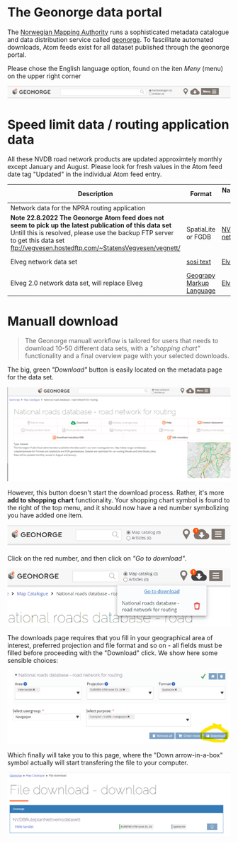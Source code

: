 # The Geonorge data portal 

The [Norwegian Mapping Authority](https://kartverket.no/en) runs a sophisticated metadata catalogue and data distribution service
called [geonorge](https://www.geonorge.no/). To fascilitate automated downloads, Atom feeds exist for all dataset published through the geonorge portal.

Please chose the English language option, found on the iten _Meny_ (menu) on the upper right corner

![Geonorge main menu](./pics/geonorge-menu.png)

# Speed limit data / routing application data 

All these NVDB road network products are updated approximtely monthly except January and August. Please look for fresh values in the Atom feed date tag "Updated" in the individual Atom feed entry. 

| Description | Format | Name and link to metadata | Atom feed |  
|-------------|--------|--------------------------------|-----------| 
| Network data for the NPRA routing application  
**Note 22.8.2022 The Geonorge Atom feed does not seem to pick up the latest publication of this data set** Untill this is resolved, please use the backup FTP server to get this data set ftp://vegvesen.hostedftp.com/~StatensVegvesen/vegnett/ | SpatiaLite or FGDB | [NVDB Ruteplan nettverksdatasett](https://kartkatalog.geonorge.no/metadata/nvdb-ruteplan-nettverksdatasett/8d0f9066-34f9-4423-be12-8e8523089313) | [Atom feed](https://nedlasting2.geonorge.no/geonorge/ATOM-feeds/NVDBRuteplanNettverksdatasett_AtomFeedSpatiaLite.xml) |
| Elveg network data set | [sosi text](https://en.wikipedia.org/wiki/SOSI) | [Elveg](https://kartkatalog.geonorge.no/metadata/elveg/ed1e6798-b3cf-48be-aee1-c0d3531da01a)  | [Atom feed](https://nedlasting2.geonorge.no/geonorge/ATOM-feeds/Elveg_AtomFeedSOSI.xml) | 
| Elveg 2.0 network data set, will replace Elveg | [Geograpy Markup Language](https://no.wikipedia.org/wiki/Geography_Markup_Language) | [Elveg 2.0](https://kartkatalog.geonorge.no/metadata/elveg-20/77944f7e-3d75-4f6d-ae04-c528cc72e8f6) | [Atom feed](https://nedlasting2.geonorge.no/geonorge/ATOM-feeds/Elveg2-0_AtomFeedGML.xml) | 



# Manuall download 

> The Geonorge manuall workflow is tailored for users that needs to download 10-50 different data sets, with a _"shopping chart"_ functionality and a final overview page with your selected downloads.

The big, green _"Download"_ button is easily located on the metadata page for the data set. 

![Geonorge first click Downlaod](./pics/geonorge-firstClickDownload.png)

However, this button doesn't start the download process. Rather, it's more **add to shopping chart** functionality. Your shopping chart symbol is found to the right of the top menu, and it should now have a red number symbolizing you have added one item.  

![One item in shopping chart](./pics/geonorge-itemAdded.png)


Click on the red number, and then click on _"Go to download"_. 

![Take me to the download page](./pics/geonorge-take-me-to-download-page.png)

The downloads page requires that you fill in your geographical area of interest, preferred projection and file format and so on - all fields must be filled before proceeding with the "Download" click. We show here some sensible choices:

![Downlaod options](./pics/geonorge-sensible-choices.png) 

Which finally will take you to this page, where the "Down arrow-in-a-box" symbol actually will start transfering the file to your computer.  

![Finally you're ready to download](./pics/finally-download.png)

